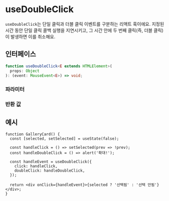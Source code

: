 # useDoubleClick

`useDoubleClick`는 단일 클릭과 더블 클릭 이벤트를 구분하는 리액트 훅이에요. 지정된 시간 동안 단일 클릭 콜백 실행을 지연시키고, 그 시간 안에 두 번째 클릭(즉, 더블 클릭)이 발생하면 이를 취소해요.

## 인터페이스

```ts
function useDoubleClick<E extends HTMLElement>(
  props: Object
): (event: MouseEvent<E>) => void;
```

### 파라미터

<Interface
  required
  name="props"
  type="Object"
  description="클릭 처리를 위한 설정 옵션이에요."
  :nested="[
    {
      name: 'props.delay',
      type: 'number',
      required: false,
      defaultValue: '250',
      description:
        '단일 클릭 콜백을 실행하기 전에 기다리는 밀리초 단위 수로, 기본값은 250ms예요.',
    },
    {
      name: 'props.click',
      type: '(event: MouseEvent<E>) => void',
      required: false,
      description: '단일 클릭 시 실행되는 콜백 함수예요.',
    },
    {
      name: 'props.doubleClick',
      type: '(event: MouseEvent<E>) => void',
      required: true,
      description:
        '더블 클릭 시 실행되는 콜백 함수로, 필수예요.',
    },
  ]"
/>

### 반환 값

<Interface
  name=""
  type="(event: MouseEvent<E>) => void"
  description="요소의 <code>onClick</code> 이벤트에 연결할 클릭 핸들러 함수예요."
/>

## 예시

```tsx
function GalleryCard() {
  const [selected, setSelected] = useState(false);

  const handleClick = () => setSelected(prev => !prev);
  const handleDoubleClick = () => alert('확대!');

  const handleEvent = useDoubleClick({
    click: handleClick,
    doubleClick: handleDoubleClick,
  });

  return <div onClick={handleEvent}>{selected ? '선택됨' : '선택 안됨'}</div>;
}
```

